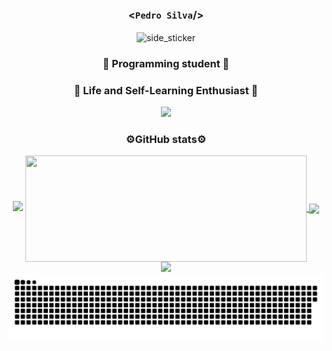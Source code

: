 <div align='center'>

### <`Pedro Silva`/>

<img align="center" width=200px height=200px alt="side_sticker" src="https://cdn.dicionariopopular.com/imagens/numero-nove.gif" />

### 🍩 Programming student 🍩 <br/>
### 🍩 Life and Self-Learning Enthusiast 🍩
  
<img src="https://user-images.githubusercontent.com/73097560/115834477-dbab4500-a447-11eb-908a-139a6edaec5c.gif"> 

### ⚙️GitHub stats⚙️

  <img src="https://user-images.githubusercontent.com/73097560/115834477-dbab4500-a447-11eb-908a-139a6edaec5c.gif"> 
  
<a href="https://github.com/Pepyn0/github-readme-stats">
  <img width=450 height=170 align="center" src="https://github-readme-stats.vercel.app/api?username=PedrolfSilva&theme=solarized-light&show_icons=true&bg_color=0D1117&hide_border=true" />
</a>
<a href="https://github.com/pdr0zin/github-readme-stats">
  <img align="center" src="https://github-readme-stats.vercel.app/api/top-langs/?username=PedrolfSilva&theme=solarized-light&layout=compact&bg_color=0D1117&hide_border=true" />
</a>

<img src="https://user-images.githubusercontent.com/73097560/115834477-dbab4500-a447-11eb-908a-139a6edaec5c.gif"> 

<div>
  <img src="https://github.com/Pepyn0/Pepyn0/raw/output/github-contribution-grid-snake.svg" alt="snake"></center>
</div>
